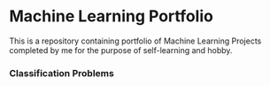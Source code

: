 # Machine Learning Portfolio 
This is a repository containing portfolio of Machine Learning Projects completed by me for the purpose of self-learning and hobby. 
### Classification Problems 
